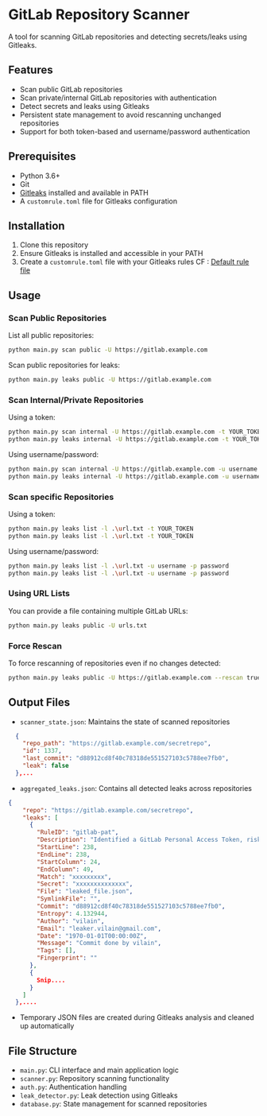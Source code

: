 # GitLab Repository Scanner

A tool for scanning GitLab repositories and detecting secrets/leaks using Gitleaks.

## Features

- Scan public GitLab repositories
- Scan private/internal GitLab repositories with authentication
- Detect secrets and leaks using Gitleaks
- Persistent state management to avoid rescanning unchanged repositories
- Support for both token-based and username/password authentication

## Prerequisites

- Python 3.6+
- Git
- [Gitleaks](https://github.com/gitleaks/gitleaks) installed and available in PATH
- A `customrule.toml` file for Gitleaks configuration

## Installation

1. Clone this repository
2. Ensure Gitleaks is installed and accessible in your PATH
3. Create a `customrule.toml` file with your Gitleaks rules CF : [Default rule file](https://github.com/gitleaks/gitleaks/blob/master/config/gitleaks.toml) 

## Usage

### Scan Public Repositories

List all public repositories:
```bash
python main.py scan public -U https://gitlab.example.com
```

Scan public repositories for leaks:
```bash
python main.py leaks public -U https://gitlab.example.com
```

### Scan Internal/Private Repositories

Using a token:
```bash
python main.py scan internal -U https://gitlab.example.com -t YOUR_TOKEN
python main.py leaks internal -U https://gitlab.example.com -t YOUR_TOKEN
```

Using username/password:
```bash
python main.py scan internal -U https://gitlab.example.com -u username -p password
python main.py leaks internal -U https://gitlab.example.com -u username -p password
```

### Scan specific Repositories

Using a token:
```bash
python main.py leaks list -l .\url.txt -t YOUR_TOKEN
python main.py leaks list -l .\url.txt -t YOUR_TOKEN
```

Using username/password:
```bash
python main.py leaks list -l .\url.txt -u username -p password
python main.py leaks list -l .\url.txt -u username -p password
```

### Using URL Lists

You can provide a file containing multiple GitLab URLs:
```bash
python main.py leaks public -U urls.txt
```

### Force Rescan

To force rescanning of repositories even if no changes detected:
```bash
python main.py leaks public -U https://gitlab.example.com --rescan true
```

## Output Files

- `scanner_state.json`: Maintains the state of scanned repositories

```json
  {
    "repo_path": "https://gitlab.example.com/secretrepo",
    "id": 1337,
    "last_commit": "d88912cd8f40c78318de551527103c5788ee7fb0",
    "leak": false
  },...
```


- `aggregated_leaks.json`: Contains all detected leaks across repositories

```json
{
    "repo": "https://gitlab.example.com/secretrepo",
    "leaks": [
      {
        "RuleID": "gitlab-pat",
        "Description": "Identified a GitLab Personal Access Token, risking unauthorized access to GitLab repositories and codebase exposure.",
        "StartLine": 238,
        "EndLine": 238,
        "StartColumn": 24,
        "EndColumn": 49,
        "Match": "xxxxxxxxx",
        "Secret": "xxxxxxxxxxxxxx",
        "File": "leaked_file.json",
        "SymlinkFile": "",
        "Commit": "d88912cd8f40c78318de551527103c5788ee7fb0",
        "Entropy": 4.132944,
        "Author": "vilain",
        "Email": "leaker.vilain@gmail.com",
        "Date": "1970-01-01T00:00:00Z",
        "Message": "Commit done by vilain",
        "Tags": [],
        "Fingerprint": ""
      },
      {
        Snip....
      }
    ]
  },....
```


- Temporary JSON files are created during Gitleaks analysis and cleaned up automatically

## File Structure

- `main.py`: CLI interface and main application logic
- `scanner.py`: Repository scanning functionality
- `auth.py`: Authentication handling
- `leak_detector.py`: Leak detection using Gitleaks
- `database.py`: State management for scanned repositories